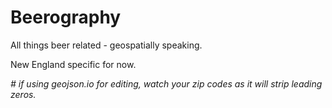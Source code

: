 Beerography
====

All things beer related - geospatially speaking.

New England specific for now.

_# if using geojson.io for editing, watch your zip codes as it will strip leading zeros._
